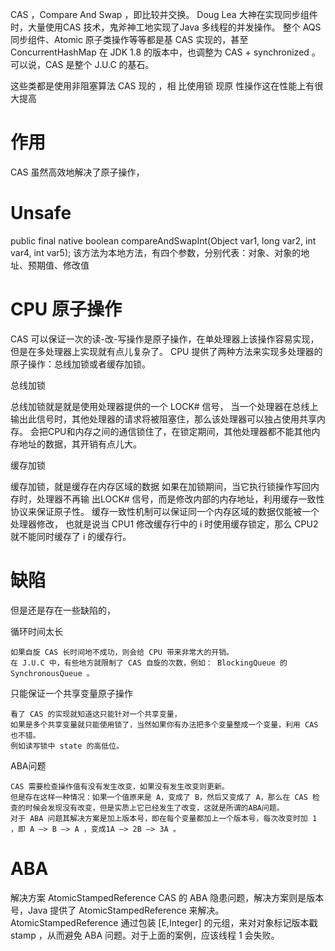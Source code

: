 

CAS ，Compare And Swap ，即比较并交换。
Doug Lea 大神在实现同步组件时，大量使用CAS 技术，鬼斧神工地实现了Java 多线程的并发操作。
整个 AQS 同步组件、Atomic 原子类操作等等都是基 CAS 实现的，甚至 ConcurrentHashMap 在 JDK 1.8 的版本中，也调整为 CAS + synchronized 。
可以说，CAS 是整个 J.U.C 的基石。

这些类都是使用非阻塞算法 CAS 现的 ，相
比使用锁 现原 性操作这在性能上有很大提高

# 作用

CAS 虽然高效地解决了原子操作，

# Unsafe

public final native boolean compareAndSwapInt(Object var1, long var2, int var4, int var5);
该方法为本地方法，有四个参数，分别代表：对象、对象的地址、预期值、修改值



# CPU 原子操作

CAS 可以保证一次的读-改-写操作是原子操作，在单处理器上该操作容易实现，但是在多处理器上实现就有点儿复杂了。
CPU 提供了两种方法来实现多处理器的原子操作：总线加锁或者缓存加锁。

总线加锁

总线加锁就是就是使用处理器提供的一个 LOCK# 信号，
当一个处理器在总线上输出此信号时，其他处理器的请求将被阻塞住，那么该处理器可以独占使用共享内存。
会把CPU和内存之间的通信锁住了，在锁定期间，其他处理器都不能其他内存地址的数据，其开销有点儿大。

缓存加锁

缓存加锁，就是缓存在内存区域的数据
如果在加锁期间，当它执行锁操作写回内存时，处理器不再输 出LOCK# 信号，而是修改内部的内存地址，利用缓存一致性协议来保证原子性。
缓存一致性机制可以保证同一个内存区域的数据仅能被一个处理器修改，
也就是说当 CPU1 修改缓存行中的 i 时使用缓存锁定，那么 CPU2 就不能同时缓存了 i 的缓存行。

# 缺陷

但是还是存在一些缺陷的，


循环时间太长

	如果自旋 CAS 长时间地不成功，则会给 CPU 带来非常大的开销。
	在 J.U.C 中，有些地方就限制了 CAS 自旋的次数，例如： BlockingQueue 的 SynchronousQueue 。

只能保证一个共享变量原子操作

	看了 CAS 的实现就知道这只能针对一个共享变量，
	如果是多个共享变量就只能使用锁了，当然如果你有办法把多个变量整成一个变量，利用 CAS 也不错。
	例如读写锁中 state 的高低位。

ABA问题

	CAS 需要检查操作值有没有发生改变，如果没有发生改变则更新。
	但是存在这样一种情况：如果一个值原来是 A，变成了 B，然后又变成了 A，那么在 CAS 检查的时候会发现没有改变，但是实质上它已经发生了改变，这就是所谓的ABA问题。
	对于 ABA 问题其解决方案是加上版本号，即在每个变量都加上一个版本号，每次改变时加 1 ，即 A —> B —> A ，变成1A —> 2B —> 3A 。

# ABA 

 解决方案 AtomicStampedReference
CAS 的 ABA 隐患问题，解决方案则是版本号，Java 提供了 AtomicStampedReference 来解决。AtomicStampedReference 通过包装 [E,Integer] 的元组，来对对象标记版本戳 stamp ，从而避免 ABA 问题。对于上面的案例，应该线程 1 会失败。







